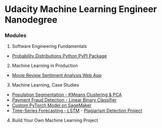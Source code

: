 # Udacity Machine Learning Engineer Nanodegree

### Modules
1. Software Engineering Fundamentals
 - [Probability Distributions Python PyPI Package](https://github.com/Andrewzh112/Udacity---Machine-Learning-Engineer/tree/master/Software%20Engineering%20Fundamentals/distributions)
2. Machine Learning in Production
 - [Movie Review Sentiment Analysis Web App](https://github.com/Andrewzh112/Udacity---Machine-Learning-Engineer/tree/master/Machine%20Learning%20in%20Production/Project)
3. Machine Learning, Case Studies
 - [Population Segmentation - KMeans Clustering & PCA](https://github.com/Andrewzh112/Udacity---Machine-Learning-Engineer/tree/master/Machine%20Learning%20Case%20Studies/Population_Segmentation)
 - [Payment Fraud Detection - Linear Binary Classifier](https://github.com/Andrewzh112/Udacity---Machine-Learning-Engineer/tree/master/Machine%20Learning%20Case%20Studies/Payment_Fraud_Detection)
  - [Custom PyTorch Model on SageMaker](https://github.com/Andrewzh112/Udacity---Machine-Learning-Engineer/tree/master/Machine%20Learning%20Case%20Studies/Moon_Data)
   - [Time-Series Forecasting - LSTM](https://github.com/Andrewzh112/Udacity---Machine-Learning-Engineer/tree/master/Machine%20Learning%20Case%20Studies/Time_Series_Forecasting)
    - [Plagiarism Detection Project](https://github.com/Andrewzh112/Udacity---Machine-Learning-Engineer/tree/master/Machine%20Learning%20Case%20Studies/Project_Plagiarism_Detection)
4. Build Your Own Machine Learning Project
